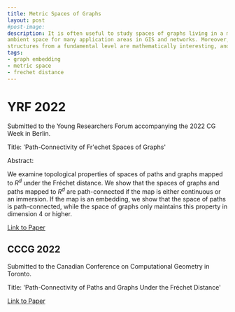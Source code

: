 ```yaml
---
title: Metric Spaces of Graphs
layout: post
#post-image: 
description: It is often useful to study spaces of graphs living in a metric
ambient space for many application areas in GIS and networks. Moreover, these
structures from a fundamental level are mathematically interesting, and not necessarily rigorously understood.
tags:
- graph embedding
- metric space
- frechet distance
---
```


# YRF 2022

Submitted to the Young Researchers Forum accompanying the 2022 CG Week in Berlin.

Title: 'Path-Connectivity of Fr\'echet Spaces of Graphs'

Abstract: 

We examine topological properties of spaces of paths and graphs mapped to $R^d$ under the Fréchet distance. 
We show that the spaces of graphs and paths mapped to $R^d$ are path-connected if the map is either 
continuous or an immersion. If the map is an embedding, we show that the space of paths is path-connected, while the space of graphs only maintains this property in dimension 4 or higher.

[Link to Paper](../../assets/yrf2022.pdf)

## CCCG 2022

Submitted to the Canadian Conference on Computational Geometry in Toronto.

Title: 'Path-Connectivity of Paths and Graphs Under the Fréchet Distance'

[Link to Paper](../../assets/cccg2022.pdf)
